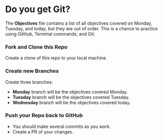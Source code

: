 # Do you get Git?

The **Objectives** file contains a list of all objectives covered on Monday, Tuesday, and today, but they are out of order.
This is a chance to practice using GitHub, Terminal commands, and Git:

### Fork and Clone this Repo
Create a clone of this repo to your local machine.

### Create new Branches
Create three branches:
* **Monday** branch will be the objectives covered Monday.
* **Tuesday** branch will be the objectives covered Tuesday.
* **Wednesday** branch will be the objectives covered today.

### Push your Repo back to GitHub
* You should make several commits as you work.
* Create a PR of your changes.


